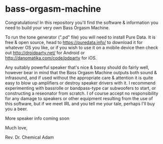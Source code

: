 # bass-orgasm-machine

Congratulations! In this repository you'll find the software & information you need to build your very own Bass Orgasm Machine.

To run the tone generator (".pd" file) you will need to install Pure Data. It is free & open source, head to https://puredata.info/ to download it for whatever OS you like, or if you wish to use it on a mobile device then check out http://droidparty.net/ for Android or http://danomatika.com/code/pdparty for iOS.

Any suitably powerful speaker that's nice & bassy should do fairly well, however bear in mind that the Bass Orgasm Machine outputs both sound & infrasound, and if used without the appropriate care & attention it is quite easy to blow up amplifiers or destroy speaker drivers with it. I recommend experimenting with bassrolle or bandpass-type car subwoofers to start, or constructing a reseonator from scratch. I of course accept no responsibility for any damage to speakers or other equipment resulting from the use of this software, but if we meet IRL and you tell me your tale, perhaps I'll buy you a beer.

More speaker info coming soon

Much love,

Rev. Dr. Chemical Adam
